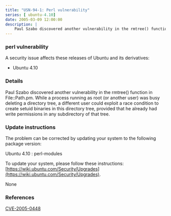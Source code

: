 ```yaml
---
title: "USN-94-1: Perl vulnerability"
series: [ ubuntu-4.10]
date: 2005-03-09 12:00:00
description: |
    Paul Szabo discovered another vulnerability in the rmtree() function in File::Path.pm. While a process running as root (or another user) was busy deleting a directory tree, a different user could exploit a race condition to create setuid binaries in this directory tree, provided that he already had write permissions in any subdirectory of that tree.
--- 
```

 
 


### perl vulnerability

A security issue affects these releases of Ubuntu and its derivatives:

* Ubuntu 4.10

### Details

Paul Szabo discovered another vulnerability in the rmtree() function in File::Path.pm. While a process running as root (or another user) was busy deleting a directory tree, a different user could exploit a race condition to create setuid binaries in this directory tree, provided that he already had write permissions in any subdirectory of that tree.

### Update instructions

The problem can be corrected by updating your system to the following package version:

Ubuntu 4.10
 : perl-modules 

To update your system, please follow these instructions: [https://wiki.ubuntu.com/Security/Upgrades](https://wiki.ubuntu.com/Security/Upgrades).

None

### References

 
 [CVE-2005-0448](http://people.ubuntu.com/~ubuntu-security/cve/CVE-2005-0448)
 

